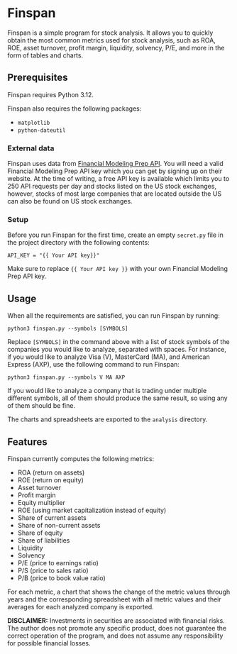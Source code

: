 # Finspan
Finspan is a simple program for stock analysis. It allows you to quickly obtain the most common metrics used for stock analysis, such as ROA, ROE, asset turnover, profit margin, liquidity, solvency, P/E, and more in the form of tables and charts.

## Prerequisites
Finspan requires Python 3.12.

Finspan also requires the following packages:
* `matplotlib`
* `python-dateutil`

### External data

Finspan uses data from [Financial Modeling Prep API](https://site.financialmodelingprep.com). You will need a valid Financial Modeling Prep API key which you can get by signing up on their website. At the time of writing, a free API key is available which limits you to 250 API requests per day and stocks listed on the US stock exchanges, however, stocks of most large companies that are located outside the US can also be found on US stock exchanges.

### Setup

Before you run Finspan for the first time, create an empty `secret.py` file in the project directory with the following contents:

```
API_KEY = "{{ Your API key}}"
```

Make sure to replace `{{ Your API key }}` with your own Financial Modeling Prep API key.

## Usage

When all the requirements are satisfied, you can run Finspan by running:

```
python3 finspan.py --symbols [SYMBOLS]
```

Replace `[SYMBOLS]` in the command above with a list of stock symbols of the companies you would like to analyze, separated with spaces. For instance, if you would like to analyze Visa (V), MasterCard (MA), and American Express (AXP), use the following command to run Finspan:

```
python3 finspan.py --symbols V MA AXP
```

If you would like to analyze a company that is trading under multiple different symbols, all of them should produce the same result, so using any of them should be fine.

The charts and spreadsheets are exported to the `analysis` directory.

## Features

Finspan currently computes the following metrics:
* ROA (return on assets)
* ROE (return on equity)
* Asset turnover
* Profit margin
* Equity multiplier
* ROE (using market capitalization instead of equity)
* Share of current assets
* Share of non-current assets
* Share of equity
* Share of liabilities
* Liquidity
* Solvency
* P/E (price to earnings ratio)
* P/S (price to sales ratio)
* P/B (price to book value ratio)

For each metric, a chart that shows the change of the metric values through years and the corresponding spreadsheet with all metric values and their averages for each analyzed company is exported.

**DISCLAIMER:** Investments in securities are associated with financial risks. The author does not promote any specific product, does not guarantee the correct operation of the program, and does not assume any responsibility for possible financial losses.